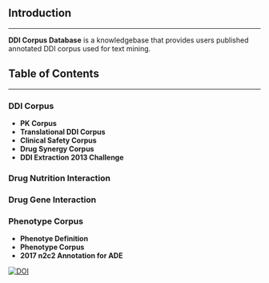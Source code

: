 
## Introduction
---------------

**DDI Corpus Database** is a knowledgebase that provides users published annotated DDI corpus used for text mining. 


## Table of Contents
--------------------
### DDI Corpus

  * **PK Corpus**
  * **Translational DDI Corpus**
  * **Clinical Safety Corpus**
  * **Drug Synergy Corpus**
  * **DDI Extraction 2013 Challenge**
### Drug Nutrition Interaction

### Drug Gene Interaction

### Phenotype Corpus

  * **Phenotye Definition**
  * **Phenotype Corpus**
  * **2017 n2c2 Annotation for ADE**

<a href="https://doi.org/10.5281/zenodo.3750146"><img src="https://zenodo.org/badge/DOI/10.5281/zenodo.3750146.svg" alt="DOI"></a>
